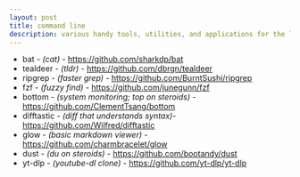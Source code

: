 ```yaml
---
layout: post
title: command line
description: various handy tools, utilities, and applications for the linux command line
---
```




* bat - *(cat)* -  https://github.com/sharkdp/bat
* tealdeer - *(tldr)* - https://github.com/dbrgn/tealdeer
* ripgrep  - *(faster grep)* - https://github.com/BurntSushi/ripgrep
* fzf - *(fuzzy find)* - https://github.com/junegunn/fzf
* bottom - *(system monitoring; top on steroids)* - https://github.com/ClementTsang/bottom
* difftastic - *(diff that understands syntax)*- https://github.com/Wilfred/difftastic
* glow - *(basic markdown viewer)* - https://github.com/charmbracelet/glow
* dust - *(du on steroids)* - https://github.com/bootandy/dust
* yt-dlp - *(youtube-dl clone)* - https://github.com/yt-dlp/yt-dlp

